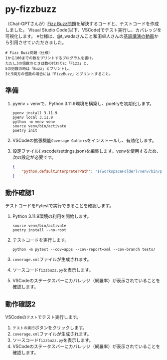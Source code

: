 # py-fizzbuzz

（Chat-GPTさんが）[Fizz Buzz問題](https://ja.wikipedia.org/wiki/Fizz_Buzz)を解決するコードと、テストコードを作成しました。
Visual Studio Code(以下、VSCode)でテスト実行し、カバレッジを可視化します。
※仕様は、@t_wadaさんこと和田卓人さんの[基調講演の動画](https://www.youtube.com/live/Q-FJ3XmFlT8)から引用させていただきました。

```
# Fizz Buzz問題（仕様）
1から100までの数をプリントするプログラムを書け。
ただし3の倍数のときは数の代わりに「Fizz」と、
5の倍数の時は「Buzz」とプリントし、
3と5両方の倍数の場合には「FizzBuzz」とプリントすること。
```

## 準備

1. pyenv + venvで、Python 3.11.9環境を構築し、poetryを初期化します。

    ```shell
    pyenv install 3.11.9
    pyenv local 3.11.9
    python -m venv venv
    source venv/bin/activate
    poetry init
    ```

1. VSCodeの拡張機能`Coverage Gutters`をインストールし、有効化します。
1. 設定ファイル(.vscode/settings.json)を編集します。venvを使用するため、次の設定が必要です。

    ```json
    {
        "python.defaultInterpreterPath": "${workspaceFolder}/venv/bin/python",
    }
    ```

## 動作確認1

テストコードをPytestで実行できることを確認します。

1. Python 3.11.9環境の利用を開始します。

    ```shell
    source venv/bin/activate
    poetry install --no-root
    ```

1. テストコードを実行します。

    ```shell
    python -m pytest --cov=apps --cov-report=xml --cov-branch tests/
    ```

1. `coverage.xml`ファイルが生成されます。
1. ソースコード`fizzbuzz.py`を表示します。
1. VSCodeのステータスバーにカバレッジ（網羅率）が表示されていることを確認します。

## 動作確認2

VSCodeの`テスト`でテスト実行します。

1. `テストの実行`ボタンをクリックします。
1. `coverage.xml`ファイルが生成されます。
1. ソースコード`fizzbuzz.py`を表示します。
1. VSCodeのステータスバーにカバレッジ（網羅率）が表示されていることを確認します。
